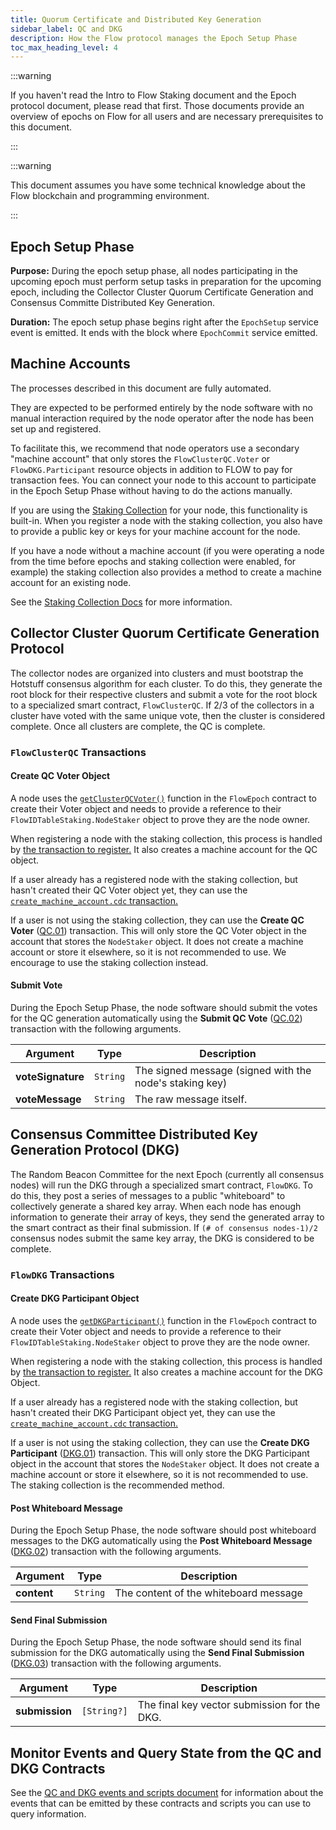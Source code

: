 ```yaml
---
title: Quorum Certificate and Distributed Key Generation
sidebar_label: QC and DKG
description: How the Flow protocol manages the Epoch Setup Phase
toc_max_heading_level: 4
---
```


:::warning

If you haven't read the Intro to Flow Staking document and the Epoch protocol document,
please read that first. Those documents provide an overview of epochs on Flow for
all users and are necessary prerequisites to this document.

:::

:::warning

This document assumes you have some technical knowledge about the Flow
blockchain and programming environment.

:::

## Epoch Setup Phase

**Purpose:** During the epoch setup phase, all nodes participating in the upcoming epoch
must perform setup tasks in preparation for the upcoming epoch, including
the Collector Cluster Quorum Certificate Generation and Consensus Committe Distributed Key Generation.

**Duration:** The epoch setup phase begins right after the `EpochSetup` service event is emitted.
It ends with the block where `EpochCommit` service emitted.

## Machine Accounts

The processes described in this document are fully automated.

They are expected to be performed entirely by the node software with no manual
interaction required by the node operator after the node has been set up and registered.

To facilitate this, we recommend that node operators use a secondary "machine account"
that only stores the `FlowClusterQC.Voter` or `FlowDKG.Participant` resource objects
in addition to FLOW to pay for transaction fees. You can connect your node to this account
to participate in the Epoch Setup Phase without having to do the actions manually.

If you are using the [Staking Collection](./14-staking-collection.md) for your node,
this functionality is built-in. When you register a node with the staking collection,
you also have to provide a public key or keys for your machine account for the node.

If you have a node without a machine account (if you were operating a node from the time
before epochs and staking collection were enabled, for example) the staking collection
also provides a method to create a machine account for an existing node.

See the [Staking Collection Docs](./14-staking-collection.md#machine-account-support)
for more information.

## Collector Cluster Quorum Certificate Generation Protocol

The collector nodes are organized into clusters and must bootstrap
the Hotstuff consensus algorithm for each cluster. To do this,
they generate the root block for their respective clusters
and submit a vote for the root block to a specialized smart contract, `FlowClusterQC`.
If 2/3 of the collectors in a cluster have voted with the same unique vote,
then the cluster is considered complete.
Once all clusters are complete, the QC is complete.

### `FlowClusterQC` Transactions

#### Create QC Voter Object

A node uses the [`getClusterQCVoter()`](https://github.com/onflow/flow-core-contracts/blob/master/contracts/epochs/FlowEpoch.cdc#L905)
function in the `FlowEpoch` contract to create their Voter object and needs to provide
a reference to their `FlowIDTableStaking.NodeStaker` object to prove they are the node owner.

When registering a node with the staking collection, this process is handled by
[the transaction to register.](./14-staking-collection.md#register-a-new-staked-node)
It also creates a machine account for the QC object.

If a user already has a registered node with the staking collection, but hasn't created their QC Voter object yet,
they can use the [`create_machine_account.cdc` transaction.](./14-staking-collection.md#create-a-machine-account-for-an-existing-node)

If a user is not using the staking collection, they can use the **Create QC Voter** ([QC.01](../../build/cadence/core-contracts/07-epoch-contract-reference.md#quorum-certificate-transactions-and-scripts))
transaction. This will only store the QC Voter object in the account that stores the `NodeStaker` object.
It does not create a machine account or store it elsewhere, so it is not recommended to use. We encourage to use the staking collection instead.

#### Submit Vote

During the Epoch Setup Phase, the node software should submit the votes for the QC generation
automatically using the **Submit QC Vote** ([QC.02](../../build/cadence/core-contracts/07-epoch-contract-reference.md#quorum-certificate-transactions-and-scripts))
transaction with the following arguments.

| Argument          | Type     | Description                                             |
| ----------------- | -------- | ------------------------------------------------------- |
| **voteSignature** | `String` | The signed message (signed with the node's staking key) |
| **voteMessage**   | `String` | The raw message itself.                                 |

## Consensus Committee Distributed Key Generation Protocol (DKG)

The Random Beacon Committee for the next Epoch (currently all consensus nodes)
will run the DKG through a specialized smart contract, `FlowDKG`.
To do this, they post a series of messages to a public "whiteboard" to
collectively generate a shared key array. When each node has enough information
to generate their array of keys, they send the generated array to the smart contract
as their final submission.
If `(# of consensus nodes-1)/2` consensus nodes submit the same key array,
the DKG is considered to be complete.

### `FlowDKG` Transactions

#### Create DKG Participant Object

A node uses the [`getDKGParticipant()`](https://github.com/onflow/flow-core-contracts/blob/master/contracts/epochs/FlowEpoch.cdc#L919)
function in the `FlowEpoch` contract to create their Voter object and needs to provide
a reference to their `FlowIDTableStaking.NodeStaker` object to prove they are the node owner.

When registering a node with the staking collection, this process is handled by
[the transaction to register.](./14-staking-collection.md#register-a-new-staked-node)
It also creates a machine account for the DKG Object.

If a user already has a registered node with the staking collection, but hasn't created their DKG Participant object yet,
they can use the [`create_machine_account.cdc` transaction.](./14-staking-collection.md#create-a-machine-account-for-an-existing-node)

If a user is not using the staking collection, they can use the **Create DKG Participant** ([DKG.01](../../build/cadence/core-contracts/07-epoch-contract-reference.md#dkg-transactions-and-scripts))
transaction. This will only store the DKG Participant object in the account that stores the `NodeStaker` object.
It does not create a machine account or store it elsewhere, so it is not recommended to use.
The staking collection is the recommended method.

#### Post Whiteboard Message

During the Epoch Setup Phase, the node software should post whiteboard messages to the DKG
automatically using the **Post Whiteboard Message** ([DKG.02](../../build/cadence/core-contracts/07-epoch-contract-reference.md#dkg-transactions-and-scripts))
transaction with the following arguments.

| Argument    | Type     | Description                           |
| ----------- | -------- | ------------------------------------- |
| **content** | `String` | The content of the whiteboard message |

#### Send Final Submission

During the Epoch Setup Phase, the node software should send its final submission for the DKG
automatically using the **Send Final Submission** ([DKG.03](../../build/cadence/core-contracts/07-epoch-contract-reference.md#dkg-transactions-and-scripts))
transaction with the following arguments.

| Argument       | Type        | Description                                  |
| -------------- | ----------- | -------------------------------------------- |
| **submission** | `[String?]` | The final key vector submission for the DKG. |

## Monitor Events and Query State from the QC and DKG Contracts

See the [QC and DKG events and scripts document](./10-qc-dkg-scripts-events.md) for information
about the events that can be emitted by these contracts and scripts you can use to query information.
